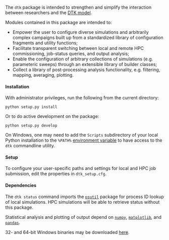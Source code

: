 The `dtk` package is intended to strengthen and simplify the interaction between researchers and the [DTK model](http://idmod.org/idmdoc/).

Modules contained in this package are intended to:
- Empower the user to configure diverse simulations and arbitrarily complex campaigns built up from a standardized library of configuration fragments and utility functions; 
- Facilitate transparent switching between local and remote HPC commissioning, job-status queries, and output analysis;
- Enable the configuration of arbitrary collections of simulations (e.g. parameteric sweeps) through an extensible library of builder classes; 
- Collect a library of post-processing analysis functionality, e.g. filtering, mapping, averaging, plotting.

#### Installation

With administrator privileges, run the following from the current directory:

`python setup.py install`

Or to do active development on the package:

`python setup.py develop`

On Windows, one may need to add the `Scripts` subdirectory of your local Python installation to the `%PATH%` [environment variable](https://www.java.com/en/download/help/path.xml) to have access to the `dtk` commandline utility.

#### Setup

To configure your user-specific paths and settings for local and HPC job submission, edit the properties in `dtk_setup.cfg`.

#### Dependencies

The `dtk status` command imports the [`psutil`](https://pypi.python.org/pypi/psutil) package for process ID lookup of local simulations. HPC simulations will be able to retrieve status without this package.

Statistical analysis and plotting of output depend on [`numpy`](https://pypi.python.org/pypi/numpy), [`matplotlib`](https://pypi.python.org/pypi/matplotlib), and [`pandas`](https://pypi.python.org/pypi/pandas).

32- and 64-bit Windows binaries may be downloaded [here](http://www.lfd.uci.edu/~gohlke/pythonlibs).
